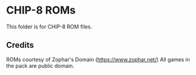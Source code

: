 # CHIP-8 ROMs

This folder is for CHIP-8 ROM files.

## Credits

ROMs courtesy of Zophar's Domain (https://www.zophar.net/)
All games in the pack are public domain.
